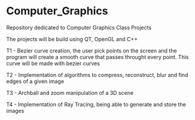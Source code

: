 # Computer_Graphics
Repository dedicated to Computer Graphics Class Projects

The projects will be build using QT, OpenGL and C++

T1 - Bezier curve creation, the user pick points on the screen and the program will create a smooth curve 
that passes throught every point. This curve will be made with bezier curves

T2 - Implementation of algorithms to compress, reconstruct, blur and find edges of a given image

T3 - Archball and zoom manipulation of a 3D scene

T4 - Implementation of Ray Tracing, being able to generate and store the images